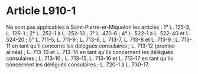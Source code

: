 # Article L910-1

Ne sont pas applicables à Saint-Pierre-et-Miquelon les articles :   1° L. 125-3, L. 126-1 ;   2° L. 252-1 à L. 252-13 ;   3° L. 470-6 ;   4° L. 522-1 à L. 522-40 et L. 524-20 ;   5° L. 711-5, L. 711-9 ; L. 713-6, L. 713-7, L. 713-8 et L. 713-9 ; L. 713-11 en tant qu'il concerne les délégués consulaires ; L. 713-12 (premier alinéa) ; L. 713-13 et L. 713-14 en tant qu'ils concernent les délégués consulaires ; L. 713-10 ; L. 713-15, L. 713-16 et L. 713-17 en tant qu'ils concernent les délégués consulaires ; L. 720-1 à L. 730-17.